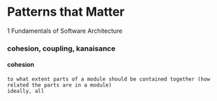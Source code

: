 # Patterns that Matter

1 Fundamentals of Software Architecture
### cohesion, coupling, kanaisance
#### cohesion
	to what extent parts of a module should be contained together (how related the parts are in a module)
	ideally, all 